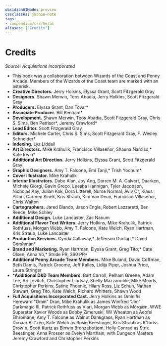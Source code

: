 ```yaml
---
obsidianUIMode: preview
cssclasses: json5e-note
tags:
- compendium/src/5e/ai
aliases: ["Credits"]
---
```

# Credits
*Source: Acquisitions Incorporated* 

- This book was a collaboration between Wizards of the Coast and Penny Arcade. Members of the Wizards of the Coast team are marked with an asterisk.  
- **Creative Directors.** Jerry Holkins, Elyssa Grant, Scott Fitzgerald Gray  
- **Designers.** Shawn Merwin, Teos Abadía, Jerry Holkins, Scott Fitzgerald Gray  
- **Producers.** Elyssa Grant, Dan Tovar*  
- **Associate Producer.** Bill Benham*  
- **Development.** Shawn Merwin, Teos Abadía, Scott Fitzgerald Gray, Chris S. Sims, Ben Petrisor*, Jeremy Crawford*  
- **Lead Editor.** Scott Fitzgerald Gray  
- **Editors.** Michele Carter, Chris S. Sims, Scott Fitzgerald Gray, F. Wesley Schneider*  
- **Indexing.** Lyz Liddell  
- **Art Directors.** Mike Krahulik, Francisco Villaseñor, Shauna Narciso,* Kate Irwin*  
- **Additional Art Direction.** Jerry Holkins, Elyssa Grant, Scott Fitzgerald Gray  
- **Graphic Designers.** Amy T. Falcone, Emi Tanji,* Trish Yochum*  
- **Cover Illustrator.** Mike Krahulik  
- **Interior Illustrators.** Dabe Alan, Joy Ang, Darren M. A. Calvert, Daarken, Michele Giorgi, Gavin Greco, Leesha Hannigan, Tyler Jacobson, Nicholas Kay, Julian Kok, Dora Litterell, Nurse Normal, Aviv Or, Klaus Pillon, Carmen Sinek, Kris Straub, Kim Van Deun, Francisco Villaseñor, Chris Walton  
- **Cartographers.** Jared Blando, Jason Engle, Robert Lazzaretti, Ben Reece, Mike Schley  
- **Additional Design.** Luke Lancaster, Zac Naoum  
- **Additional Flavor Text Writers.** Jerry Holkins, Mike Krahulik, Patrick Rothfuss, Morgan Webb, Amy T. Falcone, Kate Welch, Ryan Hartman, Kris Straub, Luke Lancaster  
- **Production Services.** Cynda Callaway,* Jefferson Dunlap,* David Gershman*  
- **Brand and Marketing.** Ryan Hartman, Elyssa Grant, Greg Tito,* Cate Olsen, Anna Vo,* Stride PR, 360 PR*  
- **Additional Penny Arcade Team Members.** Mike Buland, David Coffman, Beth Damis, Patrick Groome, Jeff Kalles, Lidija Piper, Joshua Price, Laura Stringer  
- ***Additional D&D Team Members.** Bart Carroll, Pelham Greene, Adam Lee, Ari Levitch, Christopher Lindsay, Shelly Mazzanoble, Mike Mearls, Christopher Perkins, Satine Phoenix, Hilary Ross, Liz Schuh, Nathan Stewart, Greg Tito, Kate Welch, Richard Whitters, Shawn Wood  
- **Full Acquisitions Incorporated Cast.** Jerry Holkins as Ominifis Hereward "Omin" Dran, Mike Krahulik as James Winifred "Jim" Darkmagic III, Patrick Rothfuss as Viari, Morgan Webb as Môrgæn, WWE Superstar Xavier Woods as Bobby Zimeruski, Wil Wheaton as Aeofel Elhromane, Amy T. Falcone as Walnut Dankgrass, Ryan Hartman as Donaar Blit'zen, Kate Welch as Rosie Beestinger, Kris Straub as K'thriss Drow'b, Scott Kurtz as Binwin Bronzebottom, Holly Conrad as Strix Beestinger, Anna Prosser as Evelyn Marthain; with Dungeon Masters Jeremy Crawford and Christopher Perkins